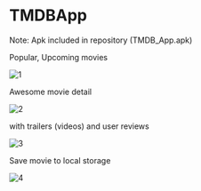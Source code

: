 # TMDBApp

Note: Apk included in repository (TMDB_App.apk)

Popular, Upcoming movies

![1](https://user-images.githubusercontent.com/43784511/208415428-15b140fd-9d7b-4453-8159-51d645f2b59e.jpg)


Awesome movie detail

![2](https://user-images.githubusercontent.com/43784511/208415436-f2b75092-0d85-4074-bca1-82590164f6ae.jpg)


with trailers (videos) and user reviews
 
![3](https://user-images.githubusercontent.com/43784511/208415440-d128a004-32de-4008-bcda-94e86513ee77.jpg)


Save movie to local storage

![4](https://user-images.githubusercontent.com/43784511/208415441-74a4c779-1bd8-4507-bdc4-451ff0f0d0b0.jpg)
